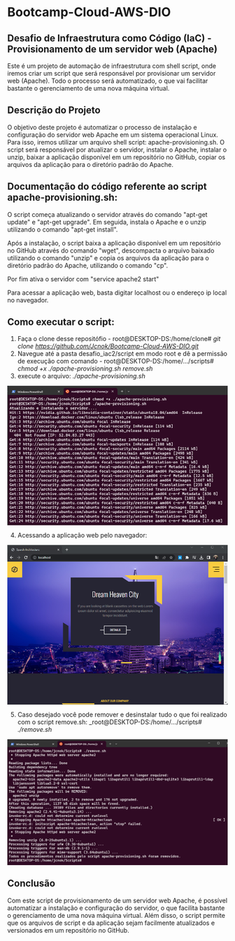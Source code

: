 # Bootcamp-Cloud-AWS-DIO

## Desafio de Infraestrutura como Código (IaC) - Provisionamento de um servidor web (Apache)

Este é um projeto de automação de infraestrutura com shell script, onde iremos criar um script que será responsável por provisionar um servidor web (Apache). Todo o processo será automatizado, o que vai facilitar bastante o gerenciamento de uma nova máquina virtual.

## Descrição do Projeto

O objetivo deste projeto é automatizar o processo de instalação e configuração do servidor web Apache em um sistema operacional Linux. Para isso, iremos utilizar um arquivo shell script: apache-provisioning.sh. O script será responsável por atualizar o servidor, instalar o Apache, instalar o unzip, baixar a aplicação disponível em um repositório no GitHub, copiar os arquivos da aplicação para o diretório padrão do Apache.

## Documentação do código referente ao script apache-provisioning.sh:

O script começa atualizando o servidor através do comando "apt-get update" e "apt-get upgrade". Em seguida, instala o Apache e o unzip utilizando o comando "apt-get install".

Após a instalação, o script baixa a aplicação disponível em um repositório no GitHub através do comando "wget", descompacta o arquivo baixado utilizando o comando "unzip" e copia os arquivos da aplicação para o diretório padrão do Apache, utilizando o comando "cp".

Por fim ativa o servidor com "service apache2 start"

Para acessar a aplicação web, basta digitar localhost ou o endereço ip local no navegador.

## Como executar o script:

1. Faça o clone desse repositófio -  root@DESKTOP-DS:/home/clone# _git clone https://github.com/Jcnok/Bootcamp-Cloud-AWS-DIO.git_
2. Navegue até a pasta desafio_iac2/script em modo root e dê a permissão de execução com comando - root@DESKTOP-DS:/home/.../scripts# _chmod +x ./apache-provisioning.sh remove.sh_
3. execute o arquivo: _./apache-provisioning.sh_

<img src="./images/provisioning.png" align='center' alt="drawing" width="600" heigth="250"/>

4. Acessando a aplicação web pelo navegador: 

<img src="./images/app_web_test.png" align='center' alt="drawing" width="600" heigth="250"/>

5. Caso desejado você pode remover e desinstalar tudo o que foi realizado com o script remove.sh: _root@DESKTOP-DS:/home/.../scripts# _./remove.sh_

<img src="./images/remove_all.png" align='center' alt="drawing" width="600" heigth="250"/>


## Conclusão

Com este script de provisionamento de um servidor web Apache, é possível automatizar a instalação e configuração do servidor, o que facilita bastante o gerenciamento de uma nova máquina virtual. Além disso, o script permite que os arquivos de script e da aplicação sejam facilmente atualizados e versionados em um repositório no GitHub.

